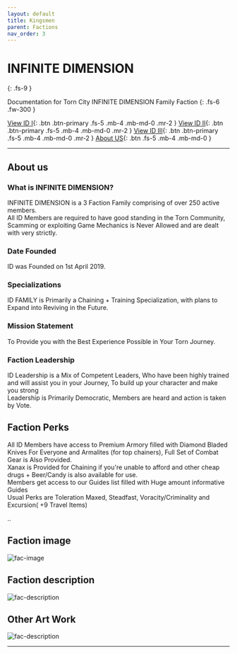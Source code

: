 ```yaml
---
layout: default
title: Kingsmen
parent: Factions
nav_order: 3
---
```

# INFINITE DIMENSION
{: .fs-9 }

Documentation for Torn City INFINITE DIMENSION Family Faction
{: .fs-6 .fw-300 }

[View ID I](#getting-started){: .btn .btn-primary .fs-5 .mb-4 .mb-md-0 .mr-2 }
[View ID II](#getting-started){: .btn .btn-primary .fs-5 .mb-4 .mb-md-0 .mr-2 }
[View ID III](#getting-started){: .btn .btn-primary .fs-5 .mb-4 .mb-md-0 .mr-2 }
[About US](#about-us){: .btn .fs-5 .mb-4 .mb-md-0 }

---

## About us

### What is INFINITE DIMENSION?

INFINITE DIMENSION is a 3 Faction Family comprising of over 250 active members.  
All ID Members are required to have good standing in the Torn Community, Scamming or exploiting Game Mechanics is Never Allowed and are dealt with very strictly.
<br>
### Date Founded
ID was Founded on 1st April 2019.
### Specializations
ID FAMILY is Primarily a Chaining + Training Specialization, with plans to Expand into Reviving in the Future.
### Mission Statement
To Provide you with the Best Experience Possible in Your Torn Journey.
### Faction Leadership
ID Leadership is a Mix of Competent Leaders, Who have been highly trained and will assist you in your Journey, To build up your character and make you strong  
Leadership is Primarily Democratic, Members are heard and action is taken by Vote.
## Faction Perks
All ID Members have access to Premium Armory filled with Diamond Bladed Knives For Everyone and Armalites (for top chainers), Full Set of Combat Gear is Also Provided.  
Xanax is Provided for Chaining if you're unable to afford and other cheap drugs + Beer/Candy is also available for use.    
Members get access to our Guides list filled with Huge amount informative Guides  
Usual Perks are Toleration Maxed, Steadfast, Voracity/Criminality and Excursion( +9 Travel Items)  

..
## Faction image
![fac-image](https://factionimages.torn.com/56611a5e-521b-4edd-1778676.jpg)
## Faction description
![fac-description](http://i.oran.pw/images/RoQ9D.png )

## Other Art Work
![fac-description](https://i.imgur.com/EZlqcPp.jpg )


---
